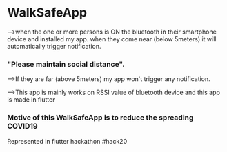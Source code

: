 # WalkSafeApp 

-->when the one or more persons is ON the bluetooth in their smartphone device and installed my app. when they come near (below 5meters) it will automatically trigger notification.

### "Please maintain social distance".

-->If they are far (above 5meters) my app won't trigger any notification.

-->This app is mainly works on RSSI value of bluetooth device and this app is made in flutter

### Motive of this WalkSafeApp is to reduce the spreading COVID19 

Represented in  flutter hackathon #hack20



